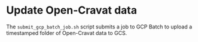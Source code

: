 # Update Open-Cravat data

The `submit_gcp_batch_job.sh` script submits a job to GCP Batch to upload a timestamped folder of Open-Cravat data to GCS.
